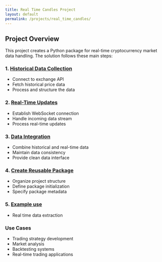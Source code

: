 ```yaml
---
title: Real Time Candles Project
layout: default
permalink: /projects/real_time_candles/
---
```



## Project Overview 

This project creates a Python package for real-time cryptocurrency market data handling. The solution follows these main steps:

### 1. [Historical Data Collection](/projects/candle_update/data_collection)
- Connect to exchange API
- Fetch historical price data
- Process and structure the data

### 2. [Real-Time Updates](/projects/candle_update/real_time_data)
- Establish WebSocket connection
- Handle incoming data stream
- Process real-time updates

### 3. [Data Integration](/projects/real_time_candles/data_integration)
- Combine historical and real-time data
- Maintain data consistency
- Provide clean data interface

### 4. [Create Reusable Package](/projects/bitcoin_momentum/package)
- Organize project structure
- Define package initialization
- Specify package metadata

### 5. [Example use](/projects/bitcoin_momentum/example)
- Real time data extraction

### Use Cases
- Trading strategy development
- Market analysis
- Backtesting systems
- Real-time trading applications